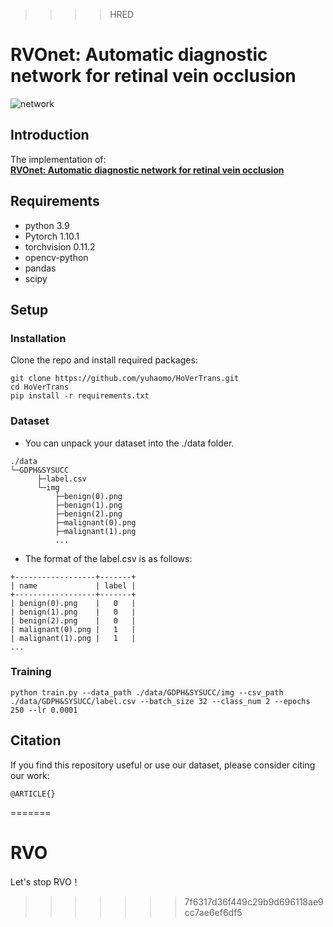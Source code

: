 >>>> HRED
# RVOnet: Automatic diagnostic network for retinal vein occlusion
![network]()
## Introduction
The implementation of: <br>
[**RVOnet: Automatic diagnostic network for retinal vein occlusion**](论文地址)
## Requirements
- python 3.9
- Pytorch 1.10.1
- torchvision 0.11.2
- opencv-python
- pandas
- scipy
## Setup
### Installation
Clone the repo and install required packages:
```
git clone https://github.com/yuhaomo/HoVerTrans.git
cd HoVerTrans
pip install -r requirements.txt
```
### Dataset
-  You can unpack your dataset into the ./data folder.
```
./data
└─GDPH&SYSUCC
      ├─label.csv
      └─img
          ├─benign(0).png
          ├─benign(1).png
          ├─benign(2).png
          ├─malignant(0).png
          ├─malignant(1).png
          ...
```
- The format of the label.csv is as follows:
```
+------------------+-------+
| name             | label |
+------------------+-------+
| benign(0).png    |   0   |
| benign(1).png    |   0   |
| benign(2).png    |   0   |
| malignant(0).png |   1   |
| malignant(1).png |   1   |
...
```
### Training
```
python train.py --data_path ./data/GDPH&SYSUCC/img --csv_path ./data/GDPH&SYSUCC/label.csv --batch_size 32 --class_num 2 --epochs 250 --lr 0.0001 
```
## Citation
If you find this repository useful or use our dataset, please consider citing our work:
```
@ARTICLE{}
```
=======
# RVO
Let's stop RVO！
>>>>>>> 7f6317d36f449c29b9d696118ae9cc7ae6ef6df5
